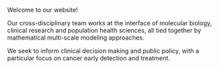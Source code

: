 Welcome to our website!

Our cross-disciplinary team works at the interface of molecular biology, clinical research and population health sciences, all tied together by mathematical multi-scale modeling approaches.

We seek to inform clinical decision making and public policy, with a particular focus on cancer early detection and treatment.